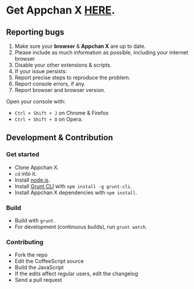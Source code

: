 # Get Appchan X [HERE](http://zixaphir.github.com/appchan-x/).

## Reporting bugs

1. Make sure your **browser** & **Appchan X** are up to date.
2. Please include as much information as possible, including your internet browser
3. Disable your other extensions & scripts.
4. If your issue persists:
  1. Report precise steps to reproduce the problem.
  2. Report console errors, if any.
  3. Report browser and browser version.

Open your console with:
- `Ctrl + Shift + J` on Chrome & Firefox
- `Ctrl + Shift + O` on Opera.

## Development & Contribution

### Get started

- Clone Appchan X.
- `cd` into it.
- Install [node.js](http://nodejs.org/).
- Install [Grunt CLI](http://gruntjs.com/) with `npm install -g grunt-cli`.
- Install Appchan X dependencies with `npm install`.

### Build

- Build with `grunt`.
- For development (continuous builds), run `grunt watch`.

### Contributing

- Fork the repo
- Edit the CoffeeScript source
- Build the JavaScript
- If the edits affect regular users, edit the changelog
- Send a pull request

